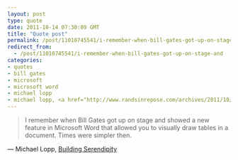 ```yaml
---
layout: post
type: quote
date: 2011-10-14 07:30:09 GMT
title: "Quote post"
permalink: /post/11010745541/i-remember-when-bill-gates-got-up-on-stage-and
redirect_from: 
  - /post/11010745541/i-remember-when-bill-gates-got-up-on-stage-and
categories:
- quotes
- bill gates
- microsoft
- microsoft word
- michael lopp
- michael lopp, <a href="http://www.randsinrepose.com/archives/2011/10/03/building_serendipity.html">building serendipity</a>
---
```

<blockquote>I remember when Bill Gates got up on stage and showed a new feature in Microsoft Word that allowed you to visually draw tables in a document. Times were simpler then.</blockquote>

 — Michael Lopp, <a href="http://www.randsinrepose.com/archives/2011/10/03/building_serendipity.html">Building Serendipity</a>